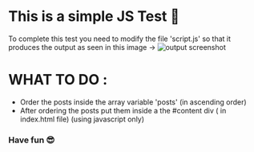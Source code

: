 # This is a simple JS Test :slightly_smiling_face:

To complete this test you need to modify the file 'script.js' so that it produces the output as seen in this image -> 
![output screenshot](../master/output.png)


# WHAT TO DO : 
* Order the posts inside the array variable 'posts' (in ascending order)
* After ordering the posts put them inside a the #content div ( in index.html file) (using javascript only)

### Have fun :sunglasses:
